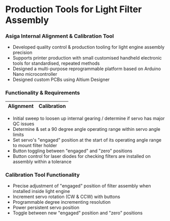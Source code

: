 # Production Tools for Light Filter Assembly

### Asiga Internal Alignment & Calibration Tool
- Developed quality control & production tooling for light engine assembly precision
- Supports printer production with small customised handheld electronic tools for standardised, repeated methods
- Designed a multi-purpose reprogrammable platform based on Arduino Nano microcontroller
- Designed custom PCBs using Altium Designer

### Functionality & Requirements
| Alignment | Calibration |
| --- | --- |
- Initial sweep to loosen up internal gearing / determine if servo has major QC issues
- Determine & set a 90 degree angle operating range within servo angle limits
- Set servo's "engaged" position at the start of its operating angle range to mount filter holder
- Button toggling between "engaged" and "zero" positions
- Button control for laser diodes for checking filters are installed on assembly within a tolerance

### Calibration Tool Functionality
- Precise adjustment of "engaged" position of filter assembly when installed inside light engine
- Increment servo rotation (CW & CCW) with buttons
- Programmable degree incrementing resolution
- Power persistent servo position
- Toggle between new "engaged" position and "zero" positions
